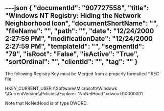 ---json
{
  "documentId": "907727558",
  "title": "Windows NT Registry: Hiding the Network Neighborhood Icon",
  "documentShortName": "",
  "fileName": "",
  "path": "",
  "date": "12/24/2000 2:27:59 PM",
  "modificationDate": "12/24/2000 2:27:59 PM",
  "templateId": "",
  "segmentId": "79",
  "isRoot": "False",
  "isActive": "True",
  "sortOrdinal": "",
  "clientId": "",
  "tag": ""
}
---

The following Registry Key must be Merged from a properly formatted *.REG file:

HKEY_CURRENT_USER
    &bsol;&bsol;Software&bsol;&bsol;Microsoft&bsol;&bsol;Windows
        &bsol;&bsol;CurrentVersion&bsol;&bsol;Policies&bsol;&bsol;Explorer
            &quot;NoNetHood&quot;=dword:00000001

Note that NoNetHood is of type DWORD.
